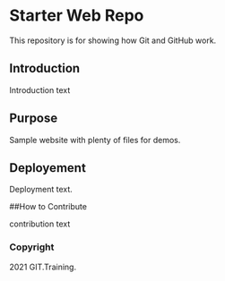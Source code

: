 # Starter Web Repo

This repository is for showing how Git and GitHub work.

## Introduction

Introduction text

## Purpose

Sample website with plenty of files for demos.

## Deployement

Deployment text.

##How to Contribute

contribution text

### Copyright

2021 GIT.Training.